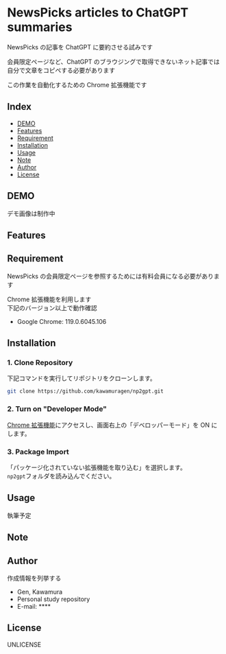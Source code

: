 # NewsPicks articles to ChatGPT summaries

NewsPicks の記事を ChatGPT に要約させる試みです

会員限定ページなど、ChatGPT のブラウジングで取得できないネット記事では自分で文章をコピペする必要があります

この作業を自動化するための Chrome 拡張機能です

## Index

- [DEMO](#demo)
- [Features](#features)
- [Requirement](#requirement)
- [Installation](#installation)
- [Usage](#usage)
- [Note](#note)
- [Author](#author)
- [License](#license)

## DEMO

デモ画像は制作中

## Features

## Requirement

NewsPicks の会員限定ページを参照するためには有料会員になる必要があります

Chrome 拡張機能を利用します  
下記のバージョン以上で動作確認

- Google Chrome: 119.0.6045.106

## Installation

### 1\. Clone Repository

下記コマンドを実行してリポジトリをクローンします。

```bash
git clone https://github.com/kawamuragen/np2gpt.git
```

### 2\. Turn on "Developer Mode"

[Chrome 拡張機能](chrome://extensions/ "Chrome拡張機能")にアクセスし、画面右上の「デベロッパーモード」を ON にします。

### 3\. Package Import

「パッケージ化されていない拡張機能を取り込む」を選択します。  
`np2gpt`フォルダを読み込んでください。

## Usage

執筆予定

## Note

## Author

作成情報を列挙する

- Gen, Kawamura
- Personal study repository
- E-mail: \*\*\*\*

## License

UNLICENSE

